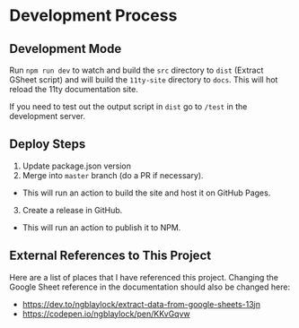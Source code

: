 # Development Process

## Development Mode

Run `npm run dev` to watch and build the `src` directory to `dist` (Extract GSheet script) and will build the `11ty-site` directory to `docs`. This will hot reload the 11ty documentation site.

If you need to test out the output script in `dist` go to `/test` in the development server.

## Deploy Steps

1. Update package.json version
2. Merge into `master` branch (do a PR if necessary). 
  - This will run an action to build the site and host it on GitHub Pages.
3. Create a release in GitHub.
  - This will run an action to publish it to NPM.

## External References to This Project

Here are a list of places that I have referenced this project. Changing the Google Sheet reference in the documentation should also be changed here:

- https://dev.to/ngblaylock/extract-data-from-google-sheets-13jn
- https://codepen.io/ngblaylock/pen/KKvGqvw